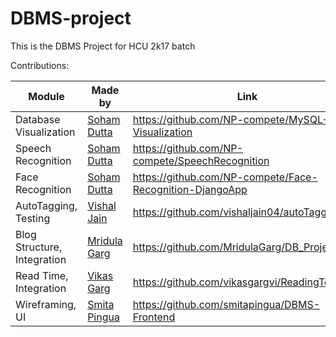 # DBMS-project
This is the DBMS Project for HCU 2k17 batch

Contributions:

|Module|Made by|Link| 
| ------------- | ------------- | ------------- | 
|Database Visualization|[Soham Dutta](https://github.com/NP-compete)|https://github.com/NP-compete/MySQL-Visualization|
|Speech Recognition|[Soham Dutta](https://github.com/NP-compete)|https://github.com/NP-compete/SpeechRecognition|
|Face Recognition|[Soham Dutta](https://github.com/NP-compete)|https://github.com/NP-compete/Face-Recognition-DjangoApp|
|AutoTagging, Testing|[Vishal Jain](https://github.com/vishaljain04)|https://github.com/vishaljain04/autoTagging|
|Blog Structure, Integration|[Mridula Garg](https://github.com/MridulaGarg)|https://github.com/MridulaGarg/DB_Project|
|Read Time, Integration|[Vikas Garg](https://github.com/vikasgargvi)|https://github.com/vikasgargvi/ReadingTextTime|
|Wireframing, UI|[Smita Pingua](https://github.com/smitapingua)|https://github.com/smitapingua/DBMS-Frontend|
